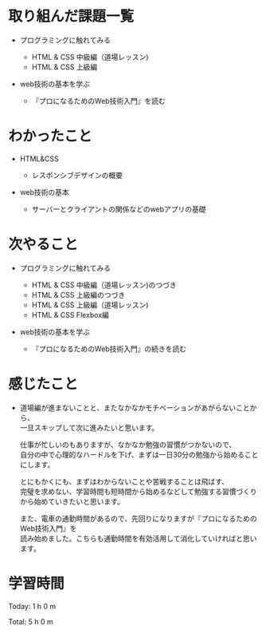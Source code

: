 # 取り組んだ課題一覧
- プログラミングに触れてみる
  - HTML & CSS 中級編（道場レッスン)
  - HTML & CSS 上級編

- web技術の基本を学ぶ
  - 『プロになるためのWeb技術入門』を読む

# わかったこと
- HTML&CSS
  - レスポンシブデザインの概要

- web技術の基本
  - サーバーとクライアントの関係などのwebアプリの基礎

# 次やること
- プログラミングに触れてみる
  - HTML & CSS 中級編（道場レッスン)のつづき　　
  - HTML & CSS 上級編のつづき
  - HTML & CSS 上級編（道場レッスン)
  - HTML & CSS Flexbox編 

- web技術の基本を学ぶ
  - 『プロになるためのWeb技術入門』の続きを読む

# 感じたこと  
- 道場編が進まないことと、またなかなかモチベーションがあがらないことから、  
  一旦スキップして次に進みたいと思います。 
   
  仕事が忙しいのもありますが、なかなか勉強の習慣がつかないので、  
  自分の中で心理的なハードルを下げ、まずは一日30分の勉強から始めることにします。  
   
  とにもかくにも、まずはわからないことや苦戦することは飛ばす、  
  完璧を求めない、学習時間も短時間から始めるなどして勉強する習慣づくりから始めていきたいと思います。  
   
  また、電車の通勤時間があるので、先回りになりますが『プロになるためのWeb技術入門』を  
  読み始めました。こちらも通勤時間を有効活用して消化していければと思います。
 
  
# 学習時間
Today: 1 h 0 m

Total: 5 h 0 m
